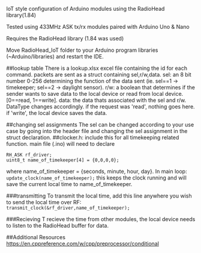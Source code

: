 IoT style configuration of Arduino modules using the RadioHead library(1.84)

Tested using 433MHz ASK tx/rx modules paired with Arduino Uno & Nano

Requires the RadioHead library (1.84 was used)

Move RadioHead_IoT folder to your Arduino program libraries (~Arduino/libraries) and restart the IDE.

##lookup table
There is a lookup.xlsx excel file containing the id for each command. packets are sent as a struct containing sel,r/w,data.
sel: an 8 bit number 0-256 determining the function of the data sent (ie. sel==1 -> timekeeper; sel==2 -> daylight sensor).
r/w: a boolean that determines if the sender wants to save data to the local device or read from local device.[0==read, 1==write].
data: the data thats associated with the sel and r/w. DataType changes accordingly. if the request was 'read', nothing goes here. if 'write', the local device saves the data.

##changing sel assignments
The sel can be changed according to your use case by going into the header file and changing the sel assignment in the struct declaration.
##clocker.h:
include this for all timekeeping related function.
main file (.ino) will need to declare
```#include "clocker.h"
RH_ASK rf_driver;
uint8_t name_of_timekeeper[4] = {0,0,0,0};
```

where name_of_timekeeper = {seconds, minute, hour, day}.
In main loop:
```update_clock(name_of_timekeeper);```
this keeps the clock running and will save the current local time to name_of_timekeeper.

###transmitting
To transmit the local time, add this line anywhere you wish to send the local time over RF:
```transmit_clock(&rf_driver,name_of_timekeeper);```

###Recieving
T recieve the time from other modules, the local device needs to listen to the RadioHead buffer for data.


##Additional Resources
https://en.cppreference.com/w/cpp/preprocessor/conditional
